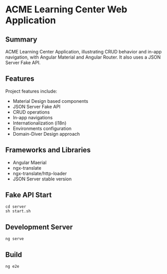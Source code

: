 # ACME Learning Center Web Application

## Summary

ACME Learning Center Application, illustrating CRUD behavior and in-app navigation, with Angular Material and Angular Router. It also uses a JSON Server Fake API.

## Features

Project features include:
- Material Design based components
- JSON Server Fake API
- CRUD operations
- In-app navigations
- Internationalization (i18n)
- Environments configuration
- Domain-Diver Design approach

## Frameworks and Libraries

- Angular Maerial
- ngx-translate
- ngx-translate/http-loader
- JSON Server stable version

## Fake API Start

```
cd server
sh start.sh
```

## Development Server

```
ng serve
```

## Build


```
ng e2e
```
